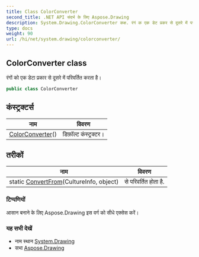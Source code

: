 ```yaml
---
title: Class ColorConverter
second_title: .NET API संदर्भ के लिए Aspose.Drawing
description: System.Drawing.ColorConverter कक्ष. रंगं क एक डेट प्रकर से दूसरे में परवर्तत करत है
type: docs
weight: 90
url: /hi/net/system.drawing/colorconverter/
---
```

## ColorConverter class

रंगों को एक डेटा प्रकार से दूसरे में परिवर्तित करता है।

```csharp
public class ColorConverter
```

## कंस्ट्रक्टर्स

| नाम | विवरण |
| --- | --- |
| [ColorConverter](colorconverter/)() | डिफ़ॉल्ट कंस्ट्रक्टर। |

## तरीकों

| नाम | विवरण |
| --- | --- |
| static [ConvertFrom](../../system.drawing/colorconverter/convertfrom/)(CultureInfo, object) | से परिवर्तित होता है. |

### टिप्पणियों

आसान बनाने के लिए Aspose.Drawing इस वर्ग को सीधे एक्सेस करें।

### यह सभी देखें

* नाम स्थान [System.Drawing](../../system.drawing/)
* सभा [Aspose.Drawing](../../)



